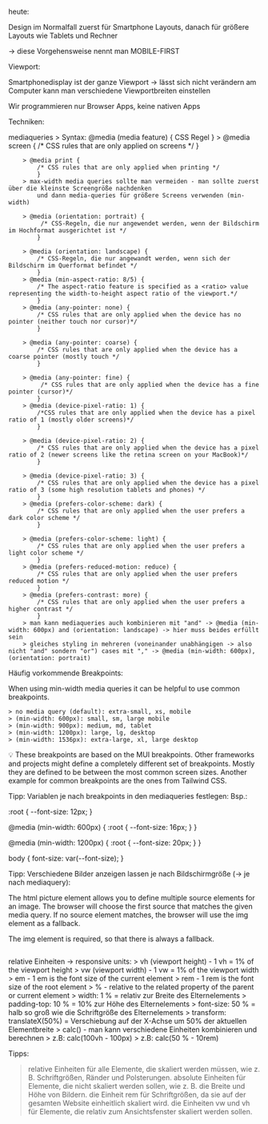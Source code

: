 heute:

Design im Normalfall zuerst für Smartphone Layouts,
	danach für größere Layouts wie
		Tablets und
			Rechner

-> diese Vorgehensweise nennt man MOBILE-FIRST	


Viewport: 

Smartphonedisplay ist der ganze Viewport -> lässt sich nicht verändern
am Computer kann man verschiedene Viewportbreiten einstellen


Wir programmieren nur Browser Apps, keine nativen Apps


Techniken:


mediaqueries
		> Syntax: @media (media feature) {
			CSS Regel
			}
		> @media screen {
  			/* CSS rules that are only applied on screens */
			}

		> @media print {
  			/* CSS rules that are only applied when printing */
			}
		> max-width media queries sollte man vermeiden - man sollte zuerst über die kleinste Screengröße nachdenken
			und dann media-queries für größere Screens verwenden (min-width)

		> @media (orientation: portrait) {
 			 /* CSS-Regeln, die nur angewendet werden, wenn der Bildschirm im Hochformat ausgerichtet ist */
			}

		> @media (orientation: landscape) {
  			/* CSS-Regeln, die nur angewandt werden, wenn sich der Bildschirm im Querformat befindet */
			}
		> @media (min-aspect-ratio: 8/5) {
			/* The aspect-ratio feature is specified as a <ratio> value representing the width-to-height aspect ratio of the viewport.*/
			}
		> @media (any-pointer: none) {
  			/* CSS rules that are only applied when the device has no pointer (neither touch nor cursor)*/
			}

		> @media (any-pointer: coarse) {
  			/* CSS rules that are only applied when the device has a coarse pointer (mostly touch */
			}

		> @media (any-pointer: fine) {
 			 /* CSS rules that are only applied when the device has a fine pointer (cursor)*/
			}
		> @media (device-pixel-ratio: 1) {
 			/*CSS rules that are only applied when the device has a pixel ratio of 1 (mostly older screens)*/
			}

		> @media (device-pixel-ratio: 2) {
  			/* CSS rules that are only applied when the device has a pixel ratio of 2 (newer screens like the retina screen on your MacBook)*/
			}

		> @media (device-pixel-ratio: 3) {
  			/* CSS rules that are only applied when the device has a pixel ratio of 3 (some high resolution tablets and phones) */
			}
		> @media (prefers-color-scheme: dark) {
  			/* CSS rules that are only applied when the user prefers a dark color scheme */
			}

		> @media (prefers-color-scheme: light) {
  			/* CSS rules that are only applied when the user prefers a light color scheme */
			}
		> @media (prefers-reduced-motion: reduce) {
  			/* CSS rules that are only applied when the user prefers reduced motion */
			}
		> @media (prefers-contrast: more) {
  			/* CSS rules that are only applied when the user prefers a higher contrast */
			}
		> man kann mediaqueries auch kombinieren mit "and" -> @media (min-width: 600px) and (orientation: landscape) -> hier muss beides erfüllt sein
		> gleiches styling in mehreren (voneinander unabhängigen -> also nicht "and" sondern "or") cases mit "," -> @media (min-width: 600px), (orientation: portrait)

Häufig vorkommende Breakpoints:

When using min-width media queries it can be helpful to use common breakpoints.

	> no media query (default): extra-small, xs, mobile
	> (min-width: 600px): small, sm, large mobile
	> (min-width: 900px): medium, md, tablet
	> (min-width: 1200px): large, lg, desktop
	> (min-width: 1536px): extra-large, xl, large desktop

💡 These breakpoints are based on the MUI breakpoints. Other frameworks and projects might define a completely different set of breakpoints. Mostly they are defined to be between the most common screen sizes.
Another example for common breakpoints are the ones from Tailwind CSS.



Tipp: Variablen je nach breakpoints in den mediaqueries festlegen:
Bsp.:

:root {
  --font-size: 12px;
}

@media (min-width: 600px) {
  :root {
    --font-size: 16px;
  }
}

@media (min-width: 1200px) {
  :root {
    --font-size: 20px;
  }
}

body {
  font-size: var(--font-size);
}


Tipp: Verschiedene Bilder anzeigen lassen je nach Bildschirmgröße (-> je nach mediaquery):

The html picture element allows you to define multiple source elements for an image.
The browser will choose the first source that matches the given media query. 
If no source element matches, the browser will use the img element as a fallback.

The img element is required, so that there is always a fallback.

<picture>
  <source
    media="(min-width: 1200px)"
    srcset="https://source.unsplash.com/random/1400x1050"
  />
  <source
    media="(min-width: 900px)"
    srcset="https://source.unsplash.com/random/800x600"
  />
  <img src="https://source.unsplash.com/random/400x300" alt="" />
</picture>




relative Einheiten -> responsive units:
		> vh (viewport height) - 1 vh = 1% of the viewport height
		> vw (viewport width) - 1 vw = 1% of the viewport width
		> em - 1 em is the font size of the current element
		> rem - 1 rem is the font size of the root element
		> % - relative to the related property of the parent or current element
			> width: 1 % = relativ zur Breite des Elternelements
			> padding-top: 10 % = 10% zur Höhe des Elternelements
			> font-size: 50 % = halb so groß wie die Schriftgröße des Elternelements
			> transform: translateX(50%) = Verschiebung auf der X-Achse um 50% der aktuellen Elementbreite
		> calc() - man kann verschiedene Einheiten kombinieren und berechnen 
			> z.B: calc(100vh - 100px)
			> z.B: calc(50 % - 10rem)


Tipps: 

> relative Einheiten für alle Elemente, die skaliert werden müssen, wie z. B. Schriftgrößen, Ränder und Polsterungen.
> absolute Einheiten für Elemente, die nicht skaliert werden sollen, wie z. B. die Breite und Höhe von Bildern.
> die Einheit rem für Schriftgrößen, da sie auf der gesamten Website einheitlich skaliert wird.
> die Einheiten vw und vh für Elemente, die relativ zum Ansichtsfenster skaliert werden sollen.